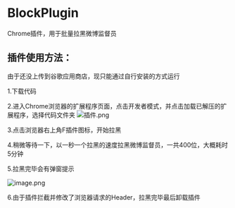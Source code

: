 # BlockPlugin
Chrome插件，用于批量拉黑微博监督员

## 插件使用方法：

由于还没上传到谷歌应用商店，现只能通过自行安装的方式运行

1.下载代码

2.进入Chrome浏览器的扩展程序页面，点击开发者模式，并点击加载已解压的扩展程序，选择代码文件夹
![插件.png](http://upload-images.jianshu.io/upload_images/126834-278971a25657e444.png?imageMogr2/auto-orient/strip%7CimageView2/2/w/1240)

3.点击浏览器右上角F插件图标，开始拉黑

4.稍微等待一下，以一秒一个拉黑的速度拉黑微博监督员，一共400位，大概耗时5分钟

5.拉黑完毕会有弹窗提示

![image.png](http://upload-images.jianshu.io/upload_images/126834-7cecc70e63e2e0eb.png?imageMogr2/auto-orient/strip%7CimageView2/2/w/1240)


6.由于插件拦截并修改了浏览器请求的Header，拉黑完毕最后卸载插件
